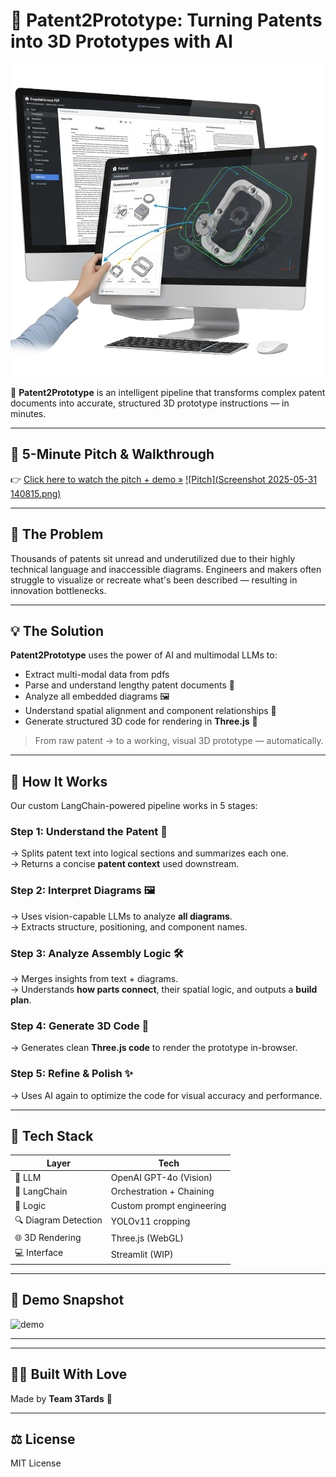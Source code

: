 # 🧠 Patent2Prototype: Turning Patents into 3D Prototypes with AI

![banner](pt2pr-banner-img.png)

🚀 **Patent2Prototype** is an intelligent pipeline that transforms complex patent documents into accurate, structured 3D prototype instructions — in minutes.

---


## 🎥 5-Minute Pitch & Walkthrough

👉 [Click here to watch the pitch + demo »](https://www.loom.com/share/2643a4a66cf8418ea0af8bdbefaf3f0e?sid=fd6aee05-d618-4c5b-892e-7df27cf06726)
[![Pitch](Screenshot 2025-05-31 140815.png)](https://www.loom.com/share/2643a4a66cf8418ea0af8bdbefaf3f0e?sid=fd6aee05-d618-4c5b-892e-7df27cf06726)


---

## 🧩 The Problem

Thousands of patents sit unread and underutilized due to their highly technical language and inaccessible diagrams. Engineers and makers often struggle to visualize or recreate what's been described — resulting in innovation bottlenecks.

---

## 💡 The Solution

**Patent2Prototype** uses the power of AI and multimodal LLMs to:
- Extract multi-modal data from pdfs
- Parse and understand lengthy patent documents 📜
- Analyze all embedded diagrams 🖼️
- Understand spatial alignment and component relationships 🔩
- Generate structured 3D code for rendering in **Three.js** 🧱

> From raw patent → to a working, visual 3D prototype — automatically.

---

## 🧠 How It Works

Our custom LangChain-powered pipeline works in 5 stages:

### Step 1: Understand the Patent 📘  
→ Splits patent text into logical sections and summarizes each one.  
→ Returns a concise **patent context** used downstream.

### Step 2: Interpret Diagrams 🖼️  
→ Uses vision-capable LLMs to analyze **all diagrams**.  
→ Extracts structure, positioning, and component names.

### Step 3: Analyze Assembly Logic 🛠️  
→ Merges insights from text + diagrams.  
→ Understands **how parts connect**, their spatial logic, and outputs a **build plan**.

### Step 4: Generate 3D Code 🧱  
→ Generates clean **Three.js code** to render the prototype in-browser.

### Step 5: Refine & Polish ✨  
→ Uses AI again to optimize the code for visual accuracy and performance.

---

## 🧪 Tech Stack

| Layer | Tech |
|------|------|
| 💬 LLM | OpenAI GPT-4o (Vision) |
| 🦜 LangChain | Orchestration + Chaining |
| 🧠 Logic | Custom prompt engineering |
| 🔍 Diagram Detection | YOLOv11 cropping |
| 🌐 3D Rendering | Three.js (WebGL) |
| 💻 Interface | Streamlit (WIP) |

---

## 📸 Demo Snapshot

![demo](https://your-demo-screenshot-link-if-any)

---

---

## 🧑‍💻 Built With Love

Made by **Team 3Tards** 🧠  

---

## ⚖️ License

MIT License
